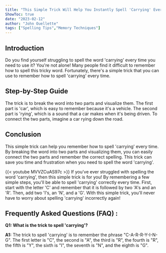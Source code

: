 ```yaml
---
title: "This Simple Trick Will Help You Instantly Spell 'Carrying' Every Time!"
ShowToc: true 
date: "2023-02-12"
author: "John Ouellette" 
tags: ["Spelling Tips","Memory Techniques"]
---
```

## Introduction
Do you find yourself struggling to spell the word 'carrying' every time you need to use it? You're not alone! Many people find it difficult to remember how to spell this tricky word. Fortunately, there's a simple trick that you can use to remember how to spell 'carrying' every time.

## Step-by-Step Guide
The trick is to break the word into two parts and visualize them. The first part is 'car', which is easy to remember because it's a vehicle. The second part is 'rying', which is a sound that a car makes when it's being driven. To connect the two parts, imagine a car rying down the road.

## Conclusion
This simple trick can help you remember how to spell 'carrying' every time. By breaking the word into two parts and visualizing them, you can easily connect the two parts and remember the correct spelling. This trick can save you time and frustration when you need to spell the word 'carrying'.

{{< youtube MVVZCuAS97c >}} 
If you've ever struggled with spelling the word 'carrying', then this simple trick is for you! By remembering a few simple steps, you'll be able to spell 'carrying' correctly every time. First, start with the letter 'C' and remember that it is followed by two 'A's and an 'R'. Then, add two 'I's, an 'N', and a 'G'. With this simple trick, you'll never have to worry about spelling 'carrying' incorrectly again!

## Frequently Asked Questions (FAQ) :
**Q1: What is the trick to spell 'carrying'?**

**A1:** The trick to spell 'carrying' is to remember the phrase "C-A-R-R-Y-I-N-G". The first letter is "C", the second is "A", the third is "R", the fourth is "R", the fifth is "Y", the sixth is "I", the seventh is "N", and the eighth is "G".





